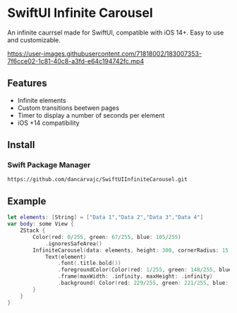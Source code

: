 # SwiftUI Infinite Carousel



An infinite caurrsel made for SwiftUI, compatible with iOS 14+. Easy to use and customizable.

https://user-images.githubusercontent.com/71818002/183007353-7f6cce02-1c81-40c8-a3fd-e64c194742fc.mp4

## Features

- Infinite elements
- Custom transitions beetwen pages
- Timer to display a number of seconds per element
- iOS +14 compatibility

## Install

### Swift Package Manager

```
https://github.com/dancarvajc/SwiftUIInfiniteCarousel.git
```

## Example

```swift
let elements: [String] = ["Data 1","Data 2","Data 3","Data 4"]
var body: some View {
    ZStack {
        Color(red: 0/255, green: 67/255, blue: 105/255)
            .ignoresSafeArea()
        InfiniteCarousel(data: elements, height: 300, cornerRadius: 15, transition: .scale) { element in
            Text(element)
                .font(.title.bold())
                .foregroundColor(Color(red: 1/255, green: 148/255, blue: 154/255))
                .frame(maxWidth: .infinity, maxHeight: .infinity)
                .background( Color(red: 229/255, green: 221/255, blue: 200/255))
        }
    }
}
```

